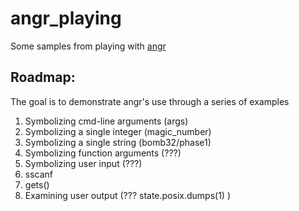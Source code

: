 # angr_playing
Some samples from playing with [angr](https://github.com/angr/angr)

## Roadmap:
The goal is to demonstrate angr's use through a series of examples

1. Symbolizing cmd-line arguments (args)
2. Symbolizing a single integer (magic_number)
2. Symbolizing a single string (bomb32/phase1)
3. Symbolizing function arguments (???)
4. Symbolizing user input (???)
  1. sscanf
  2. gets()
5. Examining user output (??? state.posix.dumps(1) )
